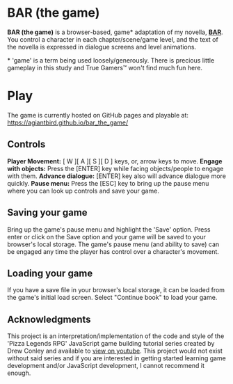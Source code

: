 # BAR (the game)

**BAR (the game)** is a browser-based, game* adaptation of my novella, **[BAR](https://www.goodreads.com/book/show/53469610-bar)**.  You control a character in each chapter/scene/game level, and the text of the novella is expressed in dialogue screens and level animations.

\* 'game' is a term being used loosely/generously. There is precious little gameplay in this study and True Gamers™ won't find much fun here.


# Play

The game is currently hosted on GitHub pages and playable at: https://agiantbird.github.io/bar_the_game/ 

## Controls

**Player Movement:** [ W ][ A ][ S ][ D ] keys, or, arrow keys to move.
**Engage with objects:** Press the [ENTER] key while facing objects/people to engage with them.
**Advance dialogue:** [ENTER] key also will advance dialogue more quickly.
**Pause menu:** Press the [ESC] key to bring up the pause menu where you can look up controls and save your game.


## Saving your game

Bring up the game's pause menu and highlight the 'Save' option. Press enter or click on the Save option and your game will be saved to your browser's local storage. The game's pause menu (and ability to save) can be engaged any time the player has control over a character's movement.

## Loading your game

If you have a save file in your browser's local storage, it can be loaded from the game's initial load screen. Select "Continue book" to load your game.

## Acknowledgments

This project is an interpretation/implementation of the code and style of the 'Pizza Legends RPG' JavaScript game building tutorial series created by Drew Conley and available to [view on youtube](https://youtu.be/fyi4vfbKEeo). This project would not exist without said series and if you are interested in getting started learning game development and/or JavaScript development, I cannot recommend it enough.
